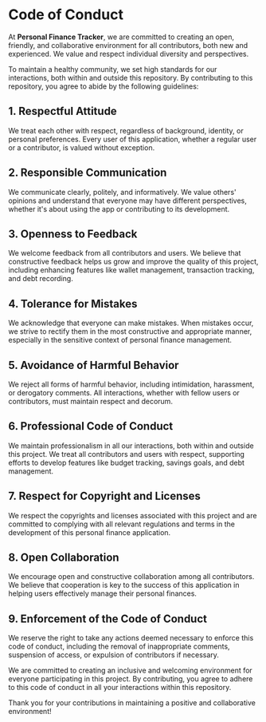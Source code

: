 # Code of Conduct

At **Personal Finance Tracker**, we are committed to creating an open, friendly, and collaborative environment for all contributors, both new and experienced. We value and respect individual diversity and perspectives.

To maintain a healthy community, we set high standards for our interactions, both within and outside this repository. By contributing to this repository, you agree to abide by the following guidelines:

## 1. Respectful Attitude

We treat each other with respect, regardless of background, identity, or personal preferences. Every user of this application, whether a regular user or a contributor, is valued without exception.

## 2. Responsible Communication

We communicate clearly, politely, and informatively. We value others' opinions and understand that everyone may have different perspectives, whether it's about using the app or contributing to its development.

## 3. Openness to Feedback

We welcome feedback from all contributors and users. We believe that constructive feedback helps us grow and improve the quality of this project, including enhancing features like wallet management, transaction tracking, and debt recording.

## 4. Tolerance for Mistakes

We acknowledge that everyone can make mistakes. When mistakes occur, we strive to rectify them in the most constructive and appropriate manner, especially in the sensitive context of personal finance management.

## 5. Avoidance of Harmful Behavior

We reject all forms of harmful behavior, including intimidation, harassment, or derogatory comments. All interactions, whether with fellow users or contributors, must maintain respect and decorum.

## 6. Professional Code of Conduct

We maintain professionalism in all our interactions, both within and outside this project. We treat all contributors and users with respect, supporting efforts to develop features like budget tracking, savings goals, and debt management.

## 7. Respect for Copyright and Licenses

We respect the copyrights and licenses associated with this project and are committed to complying with all relevant regulations and terms in the development of this personal finance application.

## 8. Open Collaboration

We encourage open and constructive collaboration among all contributors. We believe that cooperation is key to the success of this application in helping users effectively manage their personal finances.

## 9. Enforcement of the Code of Conduct

We reserve the right to take any actions deemed necessary to enforce this code of conduct, including the removal of inappropriate comments, suspension of access, or expulsion of contributors if necessary.

We are committed to creating an inclusive and welcoming environment for everyone participating in this project. By contributing, you agree to adhere to this code of conduct in all your interactions within this repository.

Thank you for your contributions in maintaining a positive and collaborative environment!